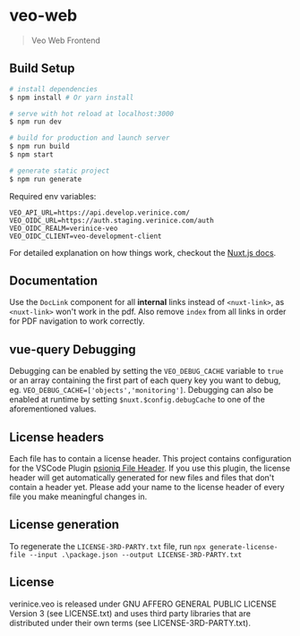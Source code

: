 # veo-web

> Veo Web Frontend

## Build Setup

```bash
# install dependencies
$ npm install # Or yarn install

# serve with hot reload at localhost:3000
$ npm run dev

# build for production and launch server
$ npm run build
$ npm start

# generate static project
$ npm run generate
```

Required env variables:
```
VEO_API_URL=https://api.develop.verinice.com/
VEO_OIDC_URL=https://auth.staging.verinice.com/auth
VEO_OIDC_REALM=verinice-veo
VEO_OIDC_CLIENT=veo-development-client
```

For detailed explanation on how things work, checkout the [Nuxt.js docs](https://github.com/nuxt/nuxt.js).

## Documentation
Use the `DocLink` component for all **internal** links instead of `<nuxt-link>`, as `<nuxt-link>` won't work in the pdf.
Also remove `index` from all links in order for PDF navigation to work correctly.

## vue-query Debugging
Debugging can be enabled by setting the `VEO_DEBUG_CACHE` variable to `true` or an array containing the first part of each query key you want to debug, eg. `VEO_DEBUG_CACHE=['objects','monitoring']`. Debugging can also be enabled at runtime by setting `$nuxt.$config.debugCache` to one of the aforementioned values.

## License headers
Each file has to contain a license header. This project contains configuration for the VSCode Plugin [psioniq File Header](https://marketplace.visualstudio.com/items?itemName=psioniq.psi-header). If you use this plugin, the license header will get automatically generated for new files and files that don't contain a header yet. Please add your name to the license header of every file you make meaningful changes in.

## License generation
To regenerate the `LICENSE-3RD-PARTY.txt` file, run `npx generate-license-file --input .\package.json --output LICENSE-3RD-PARTY.txt`

## License
verinice.veo is released under GNU AFFERO GENERAL PUBLIC LICENSE Version 3 (see LICENSE.txt) and uses third party libraries that are distributed under their own terms (see LICENSE-3RD-PARTY.txt).
